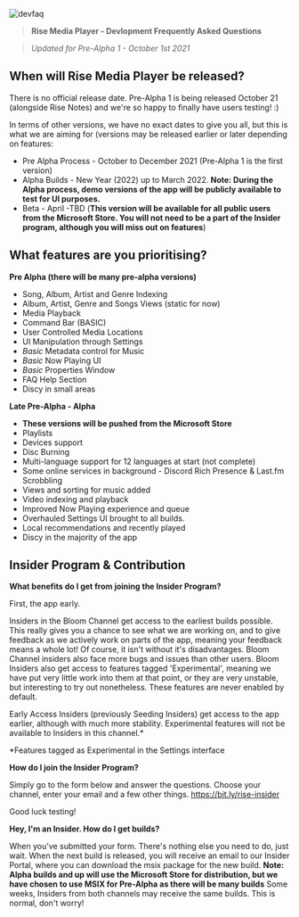 ![devfaq](https://user-images.githubusercontent.com/74561130/135676941-3a7d1cdf-cb8a-456d-a4c1-2734542289e9.png)
> **Rise Media Player - Devlopment Frequently Asked Questions**




> *Updated for Pre-Alpha 1 - October 1st 2021*

## When will Rise Media Player be released?

There is no official release date. Pre-Alpha 1 is being released October 21 (alongside Rise Notes) and we're so happy to finally have users testing! :)

In terms of other versions, we have no exact dates to give you all, but this is what we are aiming for (versions may be released earlier or later depending on features:
* Pre Alpha Process - October to December 2021 (Pre-Alpha 1 is the first version)
* Alpha Builds - New Year (2022) up to March 2022. **Note: During the Alpha process, demo versions of the app will be publicly available to test for UI purposes.**
* Beta - April -TBD (**This version will be available for all public users from the Microsoft Store. You will not need to be a part of the Insider program, although you will miss out on features**)

## What features are you prioritising?

**Pre Alpha (there will be many pre-alpha versions)**

* Song, Album, Artist and Genre Indexing
* Album, Artist, Genre and Songs Views (static for now)
* Media Playback
* Command Bar (BASIC)
* User Controlled Media Locations
* UI Manipulation through Settings
* *Basic* Metadata control for Music
* *Basic* Now Playing UI
* *Basic* Properties Window
* FAQ Help Section
* Discy in small areas

**Late Pre-Alpha - Alpha**

* **These versions will be pushed from the Microsoft Store**
* Playlists
* Devices support
* Disc Burning
* Multi-language support for 12 languages at start (not complete)
* Some online services in background - Discord Rich Presence & Last.fm Scrobbling
* Views and sorting for music added
* Video indexing and playback
* Improved Now Playing experience and queue
* Overhauled Settings UI brought to all builds.
* Local recommendations and recently played
* Discy in the majority of the app


## Insider Program & Contribution

**What benefits do I get from joining the Insider Program?**

First, the app early.

Insiders in the Bloom Channel get access to the earliest builds possible. This really gives you a chance to see what we are working on, and to give feedback as we actively work on parts of the app, meaning your feedback means a whole lot! Of course, it isn't without it's disadvantages. Bloom Channel insiders also face more bugs and issues than other users. Bloom Insiders also get access to features tagged 'Experimental', meaning we have put very little work into them at that point, or they are very unstable, but interesting to try out nonetheless. These features are never enabled by default.

Early Access Insiders (previously Seeding Insiders) get access to the app earlier, although with much more stability. Experimental features will not be available to Insiders in this channel.*

*Features tagged as Experimental in the Settings interface

**How do I join the Insider Program?**

Simply go to the form below and answer the questions. Choose your channel, enter your email and a few other things.
https://bit.ly/rise-insider

Good luck testing!

**Hey, I'm an Insider. How do I get builds?**

When you've submitted your form. There's nothing else you need to do, just wait. When the next build is released, you will receive an email to our Insider Portal, where you can download the msix package for the new build. **Note: Alpha builds and up will use the Microsoft Store for distribution, but we have chosen to use MSIX for Pre-Alpha as there will be many builds** Some weeks, Insiders from both channels may receive the same builds. This is normal, don't worry! 


